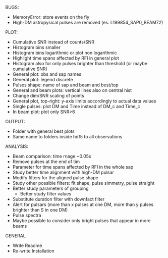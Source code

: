 BUGS:
- MemoryError: store events on the fly
- High-DM astropysical pulses are removed (es. L199854_SAP0_BEAM72)

PLOT:
- Cumulative SNR instead of counts/SNR
- Histogram bins smaller
- Histogram bins logarithmic or plot non logarithmic
- Highlight time spans affected by RFI in general plot
- Histogram also for only pulses brighter than threshold (or maybe cumulative SNR) 
- General plot: obs and sap names
- General plot: legend discrete 
- Pulses shape: name of sap and beam and best/top
- General and beam plots: vertical lines also on central hist
- Change dim/SNR scaling of points
- General plot, top-right: y-axis limits accordingly to actual data values
- Single pulses: plot DM and Time instead of DM_c and Time_c
- In beam plot: plot only SNR>6

OUTPUT:
- Folder with general best plots
- Same name to folders inside hdf5 to all observations

ANALYSIS:
- Beam comparison: time rnage ~0.05s
- Remove pulses at the end of tim
- Parameter for time spans affected by RFI in the whole sap
- Study better time alignment with high-DM pulsar
- Modify filters for the aligned pulse shape
- Study other possible filters: fit shape, pulse simmetry, pulse straight
- Better study parameters of grouping
  - Better study filter values
- Substitute duration filter with downfact filter
- Alert for pulsars (more than x pulses at one DM, more than y pulses brighter than S in one DM)
- Pulse spectra
- Maybe possible to consider only bright pulses that appear in more beams

GENERAL
- Write Readme
- Re-write Installation